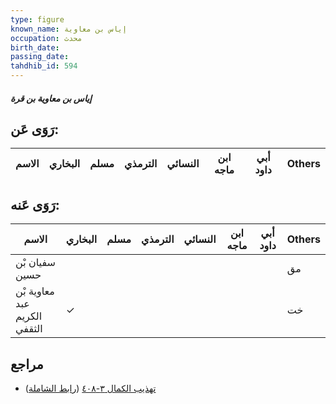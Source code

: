 ```yaml
---
type: figure
known_name: إياس بن معاوية
occupation: محدث
birth_date:
passing_date:
tahdhib_id: 594
---
```

##### إياس بن معاوية بن قرة

## رَوَى عَن:
| الاسم | البخاري | مسلم | الترمذي | النسائي | ابن ماجه | أبي داود | Others |
| ----- | ------- | ---- | ------- | ------- | -------- | -------- | ------ |
## رَوَى عَنه:
| الاسم                        | البخاري | مسلم | الترمذي | النسائي | ابن ماجه | أبي داود | Others |
| ---------------------------- | ------- | ---- | ------- | ------- | -------- | -------- | ------ |
| سفيان بْن حسين               |         |      |         |         |          |          | مق     |
| معاوية بْن عبد الكريم الثقفي | ✓       |      |         |         |          |          | خت     |
## مراجع
- [تهذيب الكمال ٣-٤٠٨](obsidian://open?vault=Tahdhib-al-Kamal&file=Figures/٥٩٤-إياس%20بن%20معاوية%20بن%20قرة) ([رابط الشاملة](https://shamela.ws/book/3722/1422))